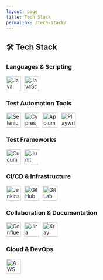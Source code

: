 ```yaml
---
layout: page
title: Tech Stack
permalink: /tech-stack/
---
```


<h2>🛠 Tech Stack</h2>

<h3>Languages & Scripting</h3>
<div style="display: flex; flex-wrap: wrap; gap: 10px; align-items: center;">
  <img src="https://cdn.jsdelivr.net/gh/devicons/devicon/icons/java/java-original.svg" alt="Java" width="40" />
  <img src="https://cdn.jsdelivr.net/gh/devicons/devicon/icons/javascript/javascript-original.svg" alt="JavaScript" width="40" />
</div>

<h3>Test Automation Tools</h3>
<div style="display: flex; flex-wrap: wrap; gap: 10px; align-items: center;">
  <img src="https://cdn.jsdelivr.net/gh/devicons/devicon/icons/selenium/selenium-original.svg" alt="Selenium" width="40" />
  <img src="https://cdn.jsdelivr.net/gh/devicons/devicon@latest/icons/cypressio/cypressio-line.svg" alt="Cypress" width="40"/>
  <img src="https://appium.io/docs/en/latest/assets/images/appium-logo-white.png" alt="Appium" width="40" />
  <img src="https://playwright.dev/img/playwright-logo.svg" alt="Playwright" width="40" />
</div>

<h3>Test Frameworks</h3>
<div style="display: flex; flex-wrap: wrap; gap: 10px; align-items: center;">
  <img src="https://cdn.jsdelivr.net/gh/devicons/devicon@latest/icons/cucumber/cucumber-plain.svg" alt="Cucumber" width="40" />
  <img src="https://cdn.jsdelivr.net/gh/devicons/devicon@latest/icons/junit/junit-original-wordmark.svg" alt="Junit" width="40" />
</div>

<h3>CI/CD & Infrastructure</h3>
<div style="display: flex; flex-wrap: wrap; gap: 10px; align-items: center;">
  <img src="https://cdn.jsdelivr.net/gh/devicons/devicon/icons/jenkins/jenkins-original.svg" alt="Jenkins" width="40" />
  <img src="https://cdn.jsdelivr.net/gh/devicons/devicon@latest/icons/githubactions/githubactions-original.svg" alt="GitHub Actions" width="40" />
  <img src="https://cdn.jsdelivr.net/gh/devicons/devicon/icons/gitlab/gitlab-original.svg" alt="GitLab CI" width="40" />
</div>

<h3>Collaboration & Documentation</h3>
<div style="display: flex; flex-wrap: wrap; gap: 10px; align-items: center;">
  <img src="https://img.icons8.com/color/48/null/confluence.png" alt="Confluence" width="40" />
  <img src="https://cdn.jsdelivr.net/gh/devicons/devicon/icons/jira/jira-original.svg" alt="Jira" width="40" />
  <img src="https://docs.getxray.app/plugins/servlet/rw-resources/sites/1/images/1.png" alt="Xray" width="40" />
</div>

<h3>Cloud & DevOps</h3>
<div style="display: flex; flex-wrap: wrap; gap: 10px; align-items: center;">
  <img src="https://cdn.jsdelivr.net/gh/devicons/devicon@latest/icons/amazonwebservices/amazonwebservices-plain-wordmark.svg" alt="AWS" width="40" />
</div>
